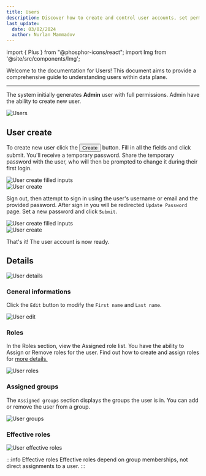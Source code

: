 ```yaml
---
title: Users
description: Discover how to create and control user accounts, set permissions, and join a group.
last_update:
  date: 03/02/2024
  author: Nurlan Mammadov
---
```


import { Plus } from "@phosphor-icons/react";
import Img from '@site/src/components/Img';

Welcome to the documentation for Users! This document aims to provide a comprehensive guide to understanding users within data plane.

---

The system initially generates **Admin** user with full permissions. Admin have the ability to create new user.

<Img src="/img/user-guide/users/users.png" alt="Users" />

## User create

To create new user click the <button className="button button--primary button-iom"><Plus size={16}/>Create</button> button. Fill in all the fields and click submit. You'll receive a temporary password. Share the temporary password with the user, who will then be prompted to change it during their first login.

<div className="row">
  <div className="col col--6">
    <Img src="/img/user-guide/users/user-create-fill.png" alt="User create filled inputs" maxWidth="600px"/>
  </div>
  <div className="col col--6">
    <Img src="/img/user-guide/users/user-created.png" alt="User create" maxWidth="600px"/>
  </div>
</div>

Sign out, then attempt to sign in using the user's username or email and the provided password.
After sign in you will be redirected `Update Password` page. Set a new password and click `Submit`.

<div className="row">
  <div className="col col--6">
    <Img src="/img/user-guide/users/signin.png" alt="User create filled inputs" maxWidth="600px"/>
  </div>
  <div className="col col--6">
    <Img src="/img/user-guide/users/update-password.png" alt="User create" maxWidth="600px"/>
  </div>
</div>

That's it! The user account is now ready.

<!-- <Img src="/img/user-guide/users/users2.png" alt="Users" /> -->

## Details

<Img src="/img/user-guide/users/user-details.png" alt="User details" />

### General informations

Click the `Edit` button to modify the `First name` and `Last name`.

<Img src="/img/user-guide/users/user-edit.png" alt="User edit" maxWidth="400px"/>

### Roles

In the Roles section, view the Assigned role list. You have the ability to Assign or Remove roles for the user.
Find out how to create and assign roles for [more details.](/user-guide/roles#role-create)

<Img src="/img/user-guide/users/user-roles.png" alt="User roles" />

### Assigned groups

The `Assigned groups` section displays the groups the user is in. You can add or remove the user from a group.

<Img src="/img/user-guide/users/user-groups.png" alt="User groups" />

<!-- <div className="row">
  <div className="col col--6">
    <Img src="/img/user-guide/users/user-groups.png" alt="User groups" maxWidth="600px"/>
  </div>
  <div className="col col--6">
    <Img src="/img/user-guide/users/user-group-assign.png" alt="User group assign" maxWidth="600px"/>
  </div>
</div> -->

### Effective roles

<Img src="/img/user-guide/users/effective-roles.png" alt="User effective roles" />

:::info Effective roles
Effective roles depend on group memberships, not direct assignments to a user.
:::
